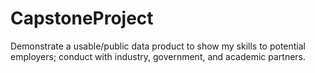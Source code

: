 # CapstoneProject
Demonstrate a usable/public data product to show my skills to potential employers; conduct with industry, government, and academic partners.
